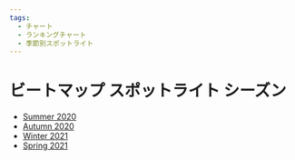 ```yaml
---
tags:
  - チャート
  - ランキングチャート
  - 季節別スポットライト
---
```


# ビートマップ スポットライト シーズン

- [Summer 2020](2020_Summer)
- [Autumn 2020](2020_Autumn)
- [Winter 2021](2021_Winter)
- [Spring 2021](2021_Spring)
